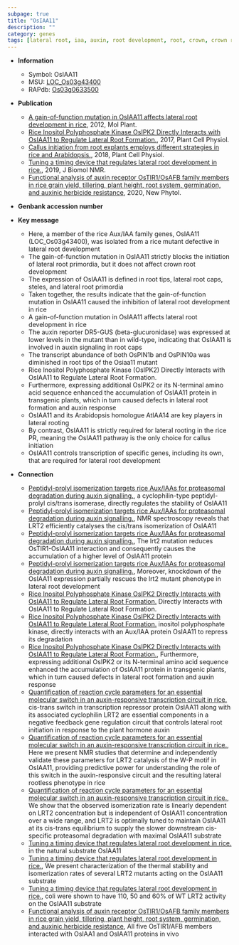 ```yaml
---
subpage: true
title: "OsIAA11"
description: ""
category: genes
tags: [lateral root, iaa, auxin, root development, root, crown, crown root, Kinase, auxin response, development]
---
```


* **Information**  
    + Symbol: OsIAA11  
    + MSU: [LOC_Os03g43400](http://rice.plantbiology.msu.edu/cgi-bin/ORF_infopage.cgi?orf=LOC_Os03g43400)  
    + RAPdb: [Os03g0633500](http://rapdb.dna.affrc.go.jp/viewer/gbrowse_details/irgsp1?name=Os03g0633500)  

* **Publication**  
    + [A gain-of-function mutation in OsIAA11 affects lateral root development in rice](http://www.ncbi.nlm.nih.gov/pubmed?term=A+gain-of-function+mutation+in+OsIAA11+affects+lateral+root+development+in+rice%5BTitle%5D), 2012, Mol Plant.
    + [Rice Inositol Polyphosphate Kinase OsIPK2 Directly Interacts with OsIAA11 to Regulate Lateral Root Formation.](http://www.ncbi.nlm.nih.gov/pubmed?term=Rice+Inositol+Polyphosphate+Kinase+OsIPK2+Directly+Interacts+with+OsIAA11+to+Regulate+Lateral+Root+Formation.%5BTitle%5D), 2017, Plant Cell Physiol.
    + [Callus initiation from root explants employs different strategies in rice and Arabidopsis.](http://www.ncbi.nlm.nih.gov/pubmed?term=Callus+initiation+from+root+explants+employs+different+strategies+in+rice+and+Arabidopsis.%5BTitle%5D), 2018, Plant Cell Physiol.
    + [Tuning a timing device that regulates lateral root development in rice.](http://www.ncbi.nlm.nih.gov/pubmed?term=Tuning+a+timing+device+that+regulates+lateral+root+development+in+rice.%5BTitle%5D), 2019, J Biomol NMR.
    + [Functional analysis of auxin receptor OsTIR1/OsAFB family members in rice grain yield, tillering, plant height, root system, germination, and auxinic herbicide resistance](http://www.ncbi.nlm.nih.gov/pubmed?term=Functional+analysis+of+auxin+receptor+OsTIR1/OsAFB+family+members+in+rice+grain+yield,+tillering,+plant+height,+root+system,+germination,+and+auxinic+herbicide+resistance%5BTitle%5D), 2020, New Phytol.

* **Genbank accession number**  

* **Key message**  
    + Here, a member of the rice Aux/IAA family genes, OsIAA11 (LOC_Os03g43400), was isolated from a rice mutant defective in lateral root development
    + The gain-of-function mutation in OsIAA11 strictly blocks the initiation of lateral root primordia, but it does not affect crown root development
    + The expression of OsIAA11 is defined in root tips, lateral root caps, steles, and lateral root primordia
    + Taken together, the results indicate that the gain-of-function mutation in OsIAA11 caused the inhibition of lateral root development in rice
    + A gain-of-function mutation in OsIAA11 affects lateral root development in rice
    + The auxin reporter DR5-GUS (beta-glucuronidase) was expressed at lower levels in the mutant than in wild-type, indicating that OsIAA11 is involved in auxin signaling in root caps
    + The transcript abundance of both OsPIN1b and OsPIN10a was diminished in root tips of the Osiaa11 mutant
    + Rice Inositol Polyphosphate Kinase (OsIPK2) Directly Interacts with OsIAA11 to Regulate Lateral Root Formation.
    + Furthermore, expressing additional OsIPK2 or its N-terminal amino acid sequence enhanced the accumulation of OsIAA11 protein in transgenic plants, which in turn caused defects in lateral root formation and auxin response
    + OsIAA11 and its Arabidopsis homologue AtIAA14 are key players in lateral rooting
    + By contrast, OsIAA11 is strictly required for lateral rooting in the rice PR, meaning the OsIAA11 pathway is the only choice for callus initiation
    + OsIAA11 controls transcription of specific genes, including its own, that are required for lateral root development

* **Connection**  
    + [Peptidyl-prolyl isomerization targets rice Aux/IAAs for proteasomal degradation during auxin signalling.](LRT2), a cyclophilin-type peptidyl-prolyl cis/trans isomerase, directly regulates the stability of OsIAA11
    + [Peptidyl-prolyl isomerization targets rice Aux/IAAs for proteasomal degradation during auxin signalling.](http://www.ncbi.nlm.nih.gov/pubmed?term=Peptidyl-prolyl+isomerization+targets+rice+Aux/IAAs+for+proteasomal+degradation+during+auxin+signalling.%5BTitle%5D), NMR spectroscopy reveals that LRT2 efficiently catalyses the cis/trans isomerization of OsIAA11
    + [Peptidyl-prolyl isomerization targets rice Aux/IAAs for proteasomal degradation during auxin signalling.](http://www.ncbi.nlm.nih.gov/pubmed?term=Peptidyl-prolyl+isomerization+targets+rice+Aux/IAAs+for+proteasomal+degradation+during+auxin+signalling.%5BTitle%5D), The lrt2 mutation reduces OsTIR1-OsIAA11 interaction and consequently causes the accumulation of a higher level of OsIAA11 protein
    + [Peptidyl-prolyl isomerization targets rice Aux/IAAs for proteasomal degradation during auxin signalling.](http://www.ncbi.nlm.nih.gov/pubmed?term=Peptidyl-prolyl+isomerization+targets+rice+Aux/IAAs+for+proteasomal+degradation+during+auxin+signalling.%5BTitle%5D), Moreover, knockdown of the OsIAA11 expression partially rescues the lrt2 mutant phenotype in lateral root development
    + [Rice Inositol Polyphosphate Kinase OsIPK2 Directly Interacts with OsIAA11 to Regulate Lateral Root Formation.](OsIPK2) Directly Interacts with OsIAA11 to Regulate Lateral Root Formation.
    + [Rice Inositol Polyphosphate Kinase OsIPK2 Directly Interacts with OsIAA11 to Regulate Lateral Root Formation.](Oryza+sativa) inositol polyphosphate kinase, directly interacts with an Aux/IAA protein OsIAA11 to repress its degradation
    + [Rice Inositol Polyphosphate Kinase OsIPK2 Directly Interacts with OsIAA11 to Regulate Lateral Root Formation.](http://www.ncbi.nlm.nih.gov/pubmed?term=Rice+Inositol+Polyphosphate+Kinase+OsIPK2+Directly+Interacts+with+OsIAA11+to+Regulate+Lateral+Root+Formation.%5BTitle%5D),  Furthermore, expressing additional OsIPK2 or its N-terminal amino acid sequence enhanced the accumulation of OsIAA11 protein in transgenic plants, which in turn caused defects in lateral root formation and auxin response
    + [Quantification of reaction cycle parameters for an essential molecular switch in an auxin-responsive transcription circuit in rice.](W-P) cis-trans switch in transcription repressor protein OsIAA11 along with its associated cyclophilin LRT2 are essential components in a negative feedback gene regulation circuit that controls lateral root initiation in response to the plant hormone auxin
    + [Quantification of reaction cycle parameters for an essential molecular switch in an auxin-responsive transcription circuit in rice.](http://www.ncbi.nlm.nih.gov/pubmed?term=Quantification+of+reaction+cycle+parameters+for+an+essential+molecular+switch+in+an+auxin-responsive+transcription+circuit+in+rice.%5BTitle%5D),  Here we present NMR studies that determine and independently validate these parameters for LRT2 catalysis of the W-P motif in OsIAA11, providing predictive power for understanding the role of this switch in the auxin-responsive circuit and the resulting lateral rootless phenotype in rice
    + [Quantification of reaction cycle parameters for an essential molecular switch in an auxin-responsive transcription circuit in rice.](http://www.ncbi.nlm.nih.gov/pubmed?term=Quantification+of+reaction+cycle+parameters+for+an+essential+molecular+switch+in+an+auxin-responsive+transcription+circuit+in+rice.%5BTitle%5D),  We show that the observed isomerization rate is linearly dependent on LRT2 concentration but is independent of OsIAA11 concentration over a wide range, and LRT2 is optimally tuned to maintain OsIAA11 at its cis-trans equilibrium to supply the slower downstream cis-specific proteasomal degradation with maximal OsIAA11 substrate
    + [Tuning a timing device that regulates lateral root development in rice.](104W-P105) in the natural substrate OsIAA11
    + [Tuning a timing device that regulates lateral root development in rice.](http://www.ncbi.nlm.nih.gov/pubmed?term=Tuning+a+timing+device+that+regulates+lateral+root+development+in+rice.%5BTitle%5D),  We present characterization of the thermal stability and isomerization rates of several LRT2 mutants acting on the OsIAA11 substrate
    + [Tuning a timing device that regulates lateral root development in rice.](http://www.ncbi.nlm.nih.gov/pubmed?term=Tuning+a+timing+device+that+regulates+lateral+root+development+in+rice.%5BTitle%5D),  coli were shown to have 110, 50 and 60% of WT LRT2 activity on the OsIAA11 substrate
    + [Functional analysis of auxin receptor OsTIR1/OsAFB family members in rice grain yield, tillering, plant height, root system, germination, and auxinic herbicide resistance](http://www.ncbi.nlm.nih.gov/pubmed?term=Functional+analysis+of+auxin+receptor+OsTIR1/OsAFB+family+members+in+rice+grain+yield,+tillering,+plant+height,+root+system,+germination,+and+auxinic+herbicide+resistance%5BTitle%5D),  All five OsTIR1/AFB members interacted with OsIAA1 and OsIAA11 proteins in vivo



